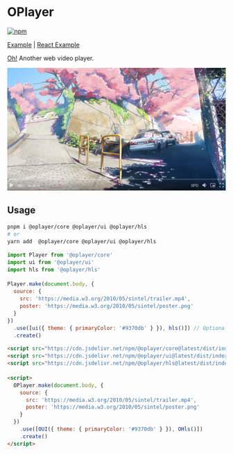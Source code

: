 <h1>OPlayer</h1>

[![npm](https://flat.badgen.net/npm/v/@oplayer/core/?color=fb3e44)](https://www.npmjs.com/package/@oplayer/typecho-theme-sagiri)

[Example](./examples/standalone/main.ts) | [React Example](./examples/react/src/main.tsx)

[Oh!](https://shiyiya.github.io/oplayer) Another web video player.

![](./oplayer.png)

## Usage

```bash
pnpm i @oplayer/core @oplayer/ui @oplayer/hls
# or
yarn add  @oplayer/core @oplayer/ui @oplayer/hls
```

```js
import Player from '@oplayer/core'
import ui from '@oplayer/ui'
import hls from '@oplayer/hls'

Player.make(document.body, {
  source: {
    src: 'https://media.w3.org/2010/05/sintel/trailer.mp4',
    poster: 'https://media.w3.org/2010/05/sintel/poster.png'
  }
})
  .use([ui({ theme: { primaryColor: '#9370db' } }), hls()]) // Optional
  .create()
```

```html
<script src="https://cdn.jsdelivr.net/npm/@oplayer/core@latest/dist/index.umd.js"></script>
<script src="https://cdn.jsdelivr.net/npm/@oplayer/ui@latest/dist/index.umd.js"></script>
<script src="https://cdn.jsdelivr.net/npm/@oplayer/hls@latest/dist/index.umd.js"></script>

<script>
  OPlayer.make(document.body, {
    source: {
      src: 'https://media.w3.org/2010/05/sintel/trailer.mp4',
      poster: 'https://media.w3.org/2010/05/sintel/poster.png'
    }
  })
    .use([OUI({ theme: { primaryColor: '#9370db' } }), OHls()])
    .create()
</script>
```
